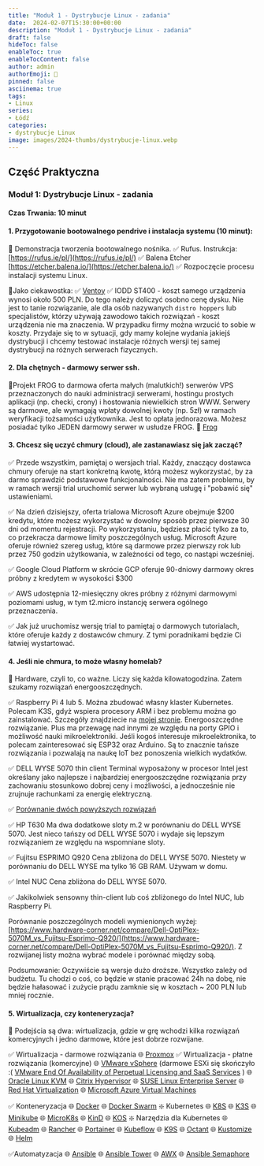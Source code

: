 ```yaml
---
title: "Moduł 1 - Dystrybucje Linux - zadania"
date:  2024-02-07T15:30:00+00:00
description: "Moduł 1 - Dystrybucje Linux - zadania"
draft: false
hideToc: false
enableToc: true
enableTocContent: false
author: admin
authorEmoji: 🐧
pinned: false
asciinema: true
tags:
- Linux
series:
- Łódź
categories:
- dystrybucje Linux
image: images/2024-thumbs/dystrybucje-linux.webp
---
```

## Część Praktyczna
### Moduł 1: Dystrybucje Linux - zadania
#### Czas Trwania: 10 minut

#### 1. **Przygotowanie bootowalnego pendrive i instalacja systemu (10 minut):**
   📌 Demonstracja tworzenia bootowalnego nośnika. 
      ✅ Rufus. Instrukcja: [https://rufus.ie/pl/](https://rufus.ie/pl/)
      ✅ Balena Etcher [https://etcher.balena.io/](https://etcher.balena.io/)
      ✅ Rozpoczęcie procesu instalacji systemu Linux.

   📌Jako ciekawostka:
      ✅ [Ventoy](https://www.ventoy.net/)
      ✅ IODD ST400 - koszt samego urządzenia wynosi około 500 PLN. Do tego należy doliczyć osobno cenę dysku. Nie jest to tanie rozwiązanie, ale dla osób nazywanych `distro hoppers` lub specjalistów, którzy używają zawodowo takich rozwiązań - koszt urządzenia nie ma znaczenia. W przypadku firmy można wrzucić to sobie w koszty. Przydaje się to w sytuacji, gdy mamy kolejne wydania jakiejś dystrybucji i chcemy testować instalacje różnych wersji tej samej dystrybucji na różnych serwerach fizycznych. 

#### 2. **Dla chętnych - darmowy serwer ssh.**

📌Projekt FROG to darmowa oferta małych (malutkich!) serwerów VPS przeznaczonych do nauki administracji serwerami, hostingu prostych aplikacji (np. checki, crony) i hostowania niewielkich stron WWW. Serwery są darmowe, ale wymagają wpłaty dowolnej kwoty (np. 5zł) w ramach weryfikacji tożsamości użytkownika. Jest to opłata jednorazowa. Możesz posiadać tylko JEDEN darmowy serwer w usłudze FROG. 🐸 [Frog](https://frog.mikr.us/)

#### 3.  **Chcesz się uczyć chmury (cloud), ale zastanawiasz się jak zacząć?**

   ✅ Przede wszystkim, pamiętaj o wersjach trial. Każdy, znaczący dostawca chmury oferuje na start konkretną kwotę, którą możesz wykorzystać, by za darmo sprawdzić podstawowe funkcjonalności. Nie ma zatem problemu, by w ramach wersji trial uruchomić serwer lub wybraną usługę i "pobawić się" ustawieniami.

   ✅ Na dzień dzisiejszy, oferta trialowa Microsoft Azure obejmuje $200 kredytu, które możesz wykorzystać w dowolny sposób przez pierwsze 30 dni od momentu rejestracji. Po wykorzystaniu, będziesz płacić tylko za to, co przekracza darmowe limity poszczególnych usług. Microsoft Azure oferuje również szereg usług, które są darmowe przez pierwszy rok lub przez 750 godzin użytkowania, w zależności od tego, co nastąpi wcześniej.

   ✅ Google Cloud Platform w skrócie GCP oferuje 90-dniowy darmowy okres próbny z kredytem w wysokości $300

   ✅ AWS udostępnia 12-miesięczny okres próbny z różnymi darmowymi poziomami usług, w tym t2.micro instancję serwera ogólnego przeznaczenia.

   ✅ Jak już uruchomisz wersję trial to pamiętaj o darmowych tutorialach, które oferuje każdy z dostawców chmury. Z tymi poradnikami będzie Ci łatwiej wystartować.

#### 4. **Jeśli nie chmura, to może własny homelab?**

📌 Hardware, czyli to, co ważne. Liczy się każda kilowatogodzina. Zatem szukamy rozwiązań energooszczędnych.

   ✅ Raspberry Pi 4 lub 5. Można zbudować własny klaster Kubernetes. Polecam K3S, gdyż wspiera procesory ARM i bez problemu można go zainstalować. Szczegóły znajdziecie na [mojej stronie](https://sysadmin.info.pl). Energooszczędne rozwiązanie. Plus ma przewagę nad innymi ze względu na porty GPIO i możliwość nauki mikroelektroniki. Jeśli kogoś interesuje mikroelektronika, to polecam zainteresować się ESP32 oraz Arduino. Są to znacznie tańsze rozwiązania i pozwalają na naukę IoT bez ponoszenia wielkich wydatków.

   ✅ DELL WYSE 5070 thin client
      Terminal wyposażony w procesor Intel jest określany jako najlepsze i najbardziej energooszczędne rozwiązania przy zachowaniu stosunkowo dobrej ceny i możliwości, a jednocześnie nie zrujnuje rachunkami za energię elektryczną.

   ✅ [Porównanie dwóch powyższych rozwiązań](https://browser.geekbench.com/v5/cpu/compare/9792492?baseline=8704648)

   ✅ HP T630 
      Ma dwa dodatkowe sloty m.2 w porównaniu do DELL WYSE 5070. Jest nieco tańszy od DELL WYSE 5070 i wydaje się lepszym rozwiązaniem ze względu na wspomniane sloty. 

   ✅ Fujitsu ESPRIMO Q920 
      Cena zbliżona do DELL WYSE 5070. Niestety w porównaniu do DELL WYSE ma tylko 16 GB RAM. Używam w domu.

   ✅ Intel NUC
      Cena zbliżona do DELL WYSE 5070.

   ✅ Jakikolwiek sensowny thin-client lub coś zbliżonego do Intel NUC, lub Raspberry Pi.

Porównanie poszczególnych modeli wymienionych wyżej: [https://www.hardware-corner.net/compare/Dell-OptiPlex-5070M_vs_Fujitsu-Esprimo-Q920/](https://www.hardware-corner.net/compare/Dell-OptiPlex-5070M_vs_Fujitsu-Esprimo-Q920/). Z rozwijanej listy można wybrać modele i porównać między sobą.

Podsumowanie: Oczywiście są wersje dużo droższe. Wszystko zależy od budżetu. Tu chodzi o coś, co będzie w stanie pracować 24h na dobę, nie będzie hałasować i zużycie prądu zamknie się w kosztach ~ 200 PLN lub mniej rocznie.

#### 5. **Wirtualizacja, czy konteneryzacja?**

📌 Podejścia są dwa: wirtualizacja, gdzie w grę wchodzi kilka rozwiązań komercyjnych i jedno darmowe, które jest dobrze rozwijane. 

   ✅ Wirtualizacja - darmowe rozwiązania
      🌐 [Proxmox](https://www.proxmox.com/en/proxmox-virtual-environment/comparison)
   ✅ Wirtualizacja - płatne rozwiązania (komercyjne)
      🌐 [VMware vSphere](https://www.vmware.com/products/vsphere.html) (darmowe ESXi się skończyło :( [VMware End Of Availability of Perpetual Licensing and SaaS Services](https://blogs.vmware.com/cloud-foundation/2024/01/22/vmware-end-of-availability-of-perpetual-licensing-and-saas-services/) )
      🌐 [Oracle Linux KVM](https://www.oracle.com/virtualization/)
      🌐 [Citrix Hypervisor](https://www.citrix.com/downloads/citrix-hypervisor/)
      🌐 [SUSE Linux Enterprise Server](https://www.suse.com/pl-pl/products/server/)
      🌐 [Red Hat Virtualization](https://access.redhat.com/products/red-hat-virtualization)
      🌐 [Microsoft Azure Virtual Machines](https://azure.microsoft.com/en-us/products/virtual-machines)
   
   ✅ Konteneryzacja
      🌐 [Docker](https://www.docker.com/)
      🌐 [Docker Swarm](https://docs.docker.com/engine/swarm/key-concepts/)
      ❇️ Kubernetes
         🌐 [K8S](https://kubernetes.io/)
         🌐 [K3S](https://k3d.io/)
         🌐 [Minikube](https://minikube.sigs.k8s.io/docs/)
         🌐 [MicroK8s](https://microk8s.io/)
         🌐 [KinD](https://kind.sigs.k8s.io/)
         🌐 [KOS](https://docs.k0sproject.io/v1.27.2+k0s.0/)
      ❇️ Narzędzia dla Kubernetes
         🌐 [Kubeadm](https://kubernetes.io/docs/reference/setup-tools/kubeadm/)
         🌐 [Rancher](https://www.rancher.com/)
         🌐 [Portainer](https://www.portainer.io/)
         🌐 [Kubeflow](https://www.kubeflow.org/)
         🌐 [K9S](https://k9scli.io/topics/install/)
         🌐 [Octant](https://octant.dev/)
         🌐 [Kustomize](https://kustomize.io/)
         🌐 [Helm](https://helm.sh/)

   ✅Automatyzacja
      🌐 [Ansible](https://www.ansible.com/)
      🌐 [Ansible Tower](https://docs.ansible.com/ansible-tower/)
      🌐 [AWX](https://github.com/ansible/awx)
      🌐 [Ansible Semaphore](https://www.semui.co/)